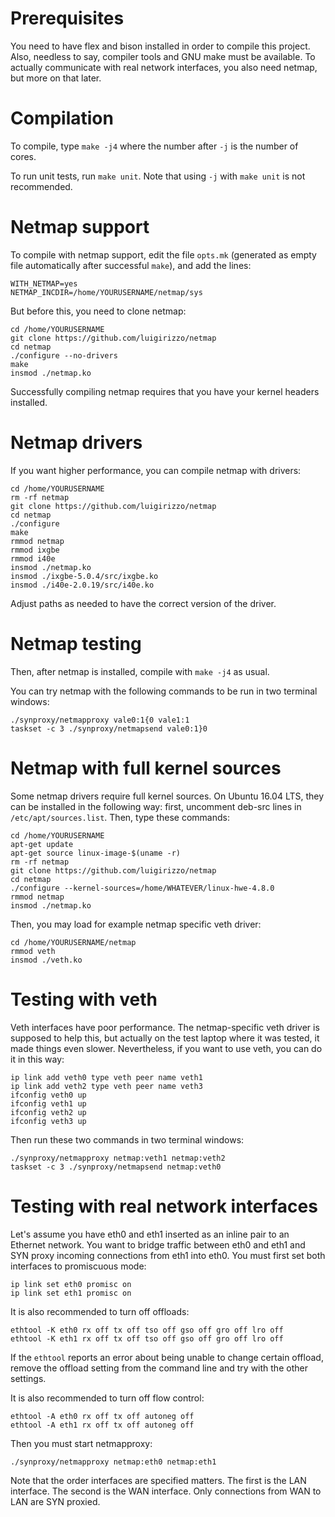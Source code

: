 # Prerequisites

You need to have flex and bison installed in order to compile this project.
Also, needless to say, compiler tools and GNU make must be available. To
actually communicate with real network interfaces, you also need netmap, but
more on that later.

# Compilation

To compile, type `make -j4` where the number after `-j` is the number of cores.

To run unit tests, run `make unit`. Note that using `-j` with `make unit` is
not recommended.

# Netmap support

To compile with netmap support, edit the file `opts.mk` (generated as empty
file automatically after successful `make`), and add the lines:

```
WITH_NETMAP=yes
NETMAP_INCDIR=/home/YOURUSERNAME/netmap/sys
```

But before this, you need to clone netmap:

```
cd /home/YOURUSERNAME
git clone https://github.com/luigirizzo/netmap
cd netmap
./configure --no-drivers
make
insmod ./netmap.ko
```

Successfully compiling netmap requires that you have your kernel headers
installed.

# Netmap drivers

If you want higher performance, you can compile netmap with drivers:

```
cd /home/YOURUSERNAME
rm -rf netmap
git clone https://github.com/luigirizzo/netmap
cd netmap
./configure
make
rmmod netmap
rmmod ixgbe
rmmod i40e
insmod ./netmap.ko
insmod ./ixgbe-5.0.4/src/ixgbe.ko
insmod ./i40e-2.0.19/src/i40e.ko
```

Adjust paths as needed to have the correct version of the driver.

# Netmap testing

Then, after netmap is installed, compile with `make -j4` as usual.

You can try netmap with the following commands to be run in two terminal
windows:

```
./synproxy/netmapproxy vale0:1{0 vale1:1
taskset -c 3 ./synproxy/netmapsend vale0:1}0
```

# Netmap with full kernel sources

Some netmap drivers require full kernel sources. On Ubuntu 16.04 LTS, they
can be installed in the following way: first, uncomment deb-src lines in
`/etc/apt/sources.list`. Then, type these commands:

```
cd /home/YOURUSERNAME
apt-get update
apt-get source linux-image-$(uname -r)
rm -rf netmap
git clone https://github.com/luigirizzo/netmap
cd netmap
./configure --kernel-sources=/home/WHATEVER/linux-hwe-4.8.0
rmmod netmap
insmod ./netmap.ko
```

Then, you may load for example netmap specific veth driver:

```
cd /home/YOURUSERNAME/netmap
rmmod veth
insmod ./veth.ko
```

# Testing with veth

Veth interfaces have poor performance. The netmap-specific veth driver is
supposed to help this, but actually on the test laptop where it was tested, it
made things even slower. Nevertheless, if you want to use veth, you can do it
in this way:

```
ip link add veth0 type veth peer name veth1
ip link add veth2 type veth peer name veth3
ifconfig veth0 up
ifconfig veth1 up
ifconfig veth2 up
ifconfig veth3 up
```

Then run these two commands in two terminal windows:
```
./synproxy/netmapproxy netmap:veth1 netmap:veth2
taskset -c 3 ./synproxy/netmapsend netmap:veth0
```

# Testing with real network interfaces

Let's assume you have eth0 and eth1 inserted as an inline pair to an Ethernet
network. You want to bridge traffic between eth0 and eth1 and SYN proxy
incoming connections from eth1 into eth0. You must first set both interfaces to
promiscuous mode:

```
ip link set eth0 promisc on
ip link set eth1 promisc on
```

It is also recommended to turn off offloads:

```
ethtool -K eth0 rx off tx off tso off gso off gro off lro off
ethtool -K eth1 rx off tx off tso off gso off gro off lro off
```

If the `ethtool` reports an error about being unable to change certain offload,
remove the offload setting from the command line and try with the other
settings.

It is also recommended to turn off flow control:

```
ethtool -A eth0 rx off tx off autoneg off
ethtool -A eth1 rx off tx off autoneg off
```

Then you must start netmapproxy:
```
./synproxy/netmapproxy netmap:eth0 netmap:eth1
```

Note that the order interfaces are specified matters. The first is the LAN
interface. The second is the WAN interface. Only connections from WAN to LAN
are SYN proxied.
